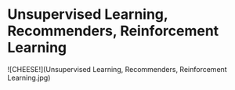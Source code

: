 # Unsupervised Learning, Recommenders, Reinforcement Learning

![CHEESE!](Unsupervised Learning, Recommenders, Reinforcement Learning.jpg)
